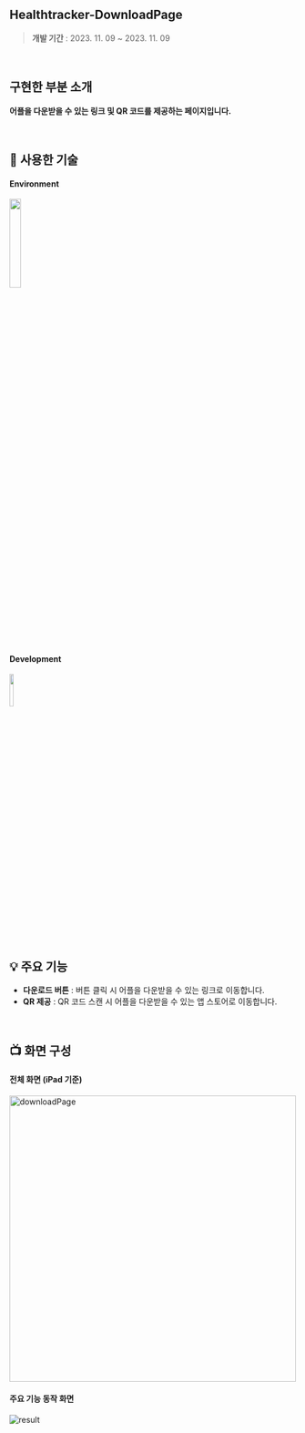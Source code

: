 ## Healthtracker-DownloadPage
> **개발 기간** : 2023. 11. 09 ~ 2023. 11. 09

<br/>

## 구현한 부분 소개
**어플을 다운받을 수 있는 링크 및 QR 코드를 제공하는 페이지입니다.**

<br/>

## 🚀 사용한 기술 
#### Environment
<img width="20%" src="https://img.shields.io/badge/Visual_Studio-5C2D91?style=for-the-badge&logo=visual%20studio&logoColor=white"/> 

#### Development
<img width="12%" src="https://img.shields.io/badge/Vue.js-4FC08D?style=for-the-badge&logo=Vue.js&logoColor=white"/>

<br/>

## 💡 주요 기능
- **다운로드 버튼** : 버튼 클릭 시 어플을 다운받을 수 있는 링크로 이동합니다.
- **QR 제공** : QR 코드 스캔 시 어플을 다운받을 수 있는 앱 스토어로 이동합니다.

<br/>

## 📺 화면 구성 

#### 전체 화면 (iPad 기준)

<img width="503" alt="downloadPage" src="https://github.com/alwubin/Healthtracker-DownloadPage-Vue/assets/135022491/06fd8868-2abe-4f59-bcfd-6d6346c9a5d1">

#### 주요 기능 동작 화면
![result](https://github.com/alwubin/Algorithm-BackTracking/assets/135022491/2fa35e9f-9514-4fe1-936f-5ac521ebca05)

